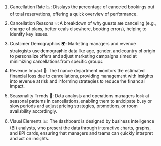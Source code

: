 1. Cancellation Rate 📉: Displays the percentage of canceled bookings out of total reservations, offering a quick overview of performance.

2. Cancellation Reasons 💡: A breakdown of why guests are canceling (e.g., change of plans, better deals elsewhere, booking errors), helping to identify key issues.

3. Customer Demographics 🌍: Marketing managers and revenue strategists use demographic data like age, gender, and country of origin to personalize offers and adjust marketing campaigns aimed at minimizing cancellations from specific groups.

4. Revenue Impact 💸: The finance department monitors the estimated financial loss due to cancellations, providing management with insights into revenue at risk and informing strategies to reduce the financial impact.

5. Seasonality Trends 📅: Data analysts and operations managers look at seasonal patterns in cancellations, enabling them to anticipate busy or slow periods and adjust pricing strategies, promotions, or room availability accordingly.

6. Visual Elements 📊: The dashboard is designed by business intelligence (BI) analysts, who present the data through interactive charts, graphs, and KPI cards, ensuring that managers and teams can quickly interpret and act on insights.
